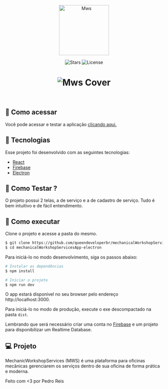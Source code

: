 <p align="center">
  <img alt="Mws" src="https://github.com/queendeveloperbr/mechanicalWorkshopServicesApp-electron/raw/master/src/images/logo.png" width="160px">
</p>

<p align="center">
  <img src="https://img.shields.io/github/stars/queendeveloperbr/mechanicalWorkshopServicesApp-electron?label=stars&message=MIT&color=8257E5&labelColor=000000" alt="Stars">

  <img  src="https://img.shields.io/static/v1?label=license&message=MIT&color=fbbe3b&labelColor=000000" alt="License">   
</p>

<h1 align="center">
    <img alt="Mws Cover" src="https://media.discordapp.net/attachments/982487874438066176/1059684708109258762/image.png?width=1182&height=671" />
</h1>

<br>

## 🚀 Como acessar

Você pode acessar e testar a aplicação [clicando aqui.](https://github.com/queendeveloperbr/mechanicalWorkshopServicesApp-electron/releases/tag/oficial)

## 🧪 Tecnologias

Esse projeto foi desenvolvido com as seguintes tecnologias:

- [React](https://reactjs.org)
- [Firebase](https://firebase.google.com/)
- [Electron](https://www.electronjs.org)

## 🚀 Como Testar ?

O projeto possui 2 telas, a de serviço e a de cadastro de serviço. Tudo é bem intuitivo e de fácil entendimento.

## 🚀 Como executar

Clone o projeto e acesse a pasta do mesmo.

```bash
$ git clone https://github.com/queendeveloperbr/mechanicalWorkshopServicesApp-electron.git
$ cd mechanicalWorkshopServicesApp-electron
```

Para iniciá-lo no modo desenvolvimento, siga os passos abaixo:
```bash
# Instalar as dependências
$ npm install

# Iniciar o projeto
$ npm run dev
```
O app estará disponível no seu browser pelo endereço http://localhost:3000.

Para iniciá-lo no modo de produção, execute o exe descompactado na pasta `dist`.

Lembrando que será necessário criar uma conta no [Firebase](https://firebase.google.com/) e um projeto para disponibilizar um Realtime Database.

## 💻 Projeto

MechanicWorkshopServices (MWS) é uma plataforma para oficinas mecânicas gerenciarem os serviços dentro de sua oficina de forma prática e moderna.

Feito com <3 por Pedro Reis

